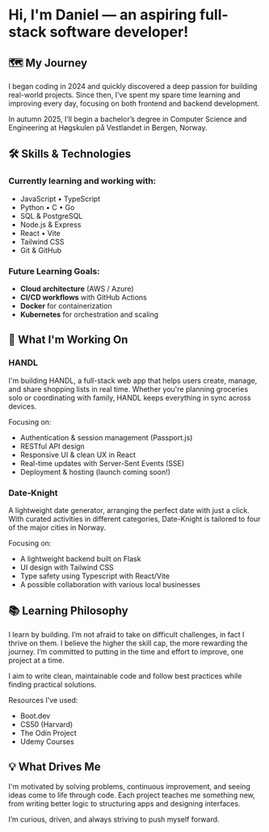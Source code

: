 # Hi, I'm Daniel — an aspiring full-stack software developer!

## 🗺️ My Journey
I began coding in 2024 and quickly discovered a deep passion for building real-world projects. Since then, I’ve spent my spare time learning and improving every day, focusing on both frontend and backend development.

In autumn 2025, I’ll begin a bachelor’s degree in Computer Science and Engineering at Høgskulen på Vestlandet in Bergen, Norway.

## 🛠 Skills & Technologies
### Currently learning and working with:
- JavaScript • TypeScript
- Python • C • Go
- SQL & PostgreSQL
- Node.js & Express
- React • Vite
- Tailwind CSS
- Git & GitHub

### Future Learning Goals:
- **Cloud architecture** (AWS / Azure)
- **CI/CD workflows** with GitHub Actions
- **Docker** for containerization
- **Kubernetes** for orchestration and scaling

## 🚀 What I'm Working On
### HANDL
I'm building HANDL, a full-stack web app that helps users create, manage, and share shopping lists in real time. Whether you're planning groceries solo or coordinating with family, HANDL keeps everything in sync across devices. 

Focusing on:
- Authentication & session management (Passport.js)
- RESTful API design
- Responsive UI & clean UX in React
- Real-time updates with Server-Sent Events (SSE)
- Deployment & hosting (launch coming soon!)

### Date-Knight
A lightweight date generator, arranging the perfect date with just a click. With curated activities in different categories, Date-Knight is tailored to four of the major cities in Norway. 

Focusing on:
- A lightweight backend built on Flask
- UI design with Tailwind CSS
- Type safety using Typescript with React/Vite
- A possible collaboration with various local businesses 

## 📚 Learning Philosophy
I learn by building. I’m not afraid to take on difficult challenges, in fact I thrive on them. I believe the higher the skill cap, the more rewarding the journey. I’m committed to putting in the time and effort to improve, one project at a time.

I aim to write clean, maintainable code and follow best practices while finding practical solutions.

Resources I’ve used:
- Boot.dev
- CS50 (Harvard)
- The Odin Project
- Udemy Courses

## 💡 What Drives Me
I'm motivated by solving problems, continuous improvement, and seeing ideas come to life through code. Each project teaches me something new, from writing better logic to structuring apps and designing interfaces.

I’m curious, driven, and always striving to push myself forward.
